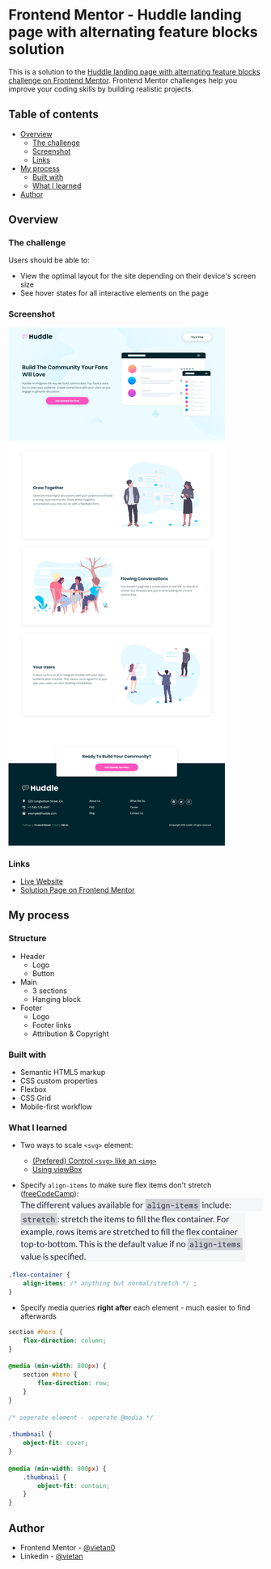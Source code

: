 # Frontend Mentor - Huddle landing page with alternating feature blocks solution

This is a solution to the [Huddle landing page with alternating feature blocks challenge on Frontend Mentor](https://www.frontendmentor.io/challenges/huddle-landing-page-with-alternating-feature-blocks-5ca5f5981e82137ec91a5100). Frontend Mentor challenges help you improve your coding skills by building realistic projects.

## Table of contents

-   [Overview](#overview)
    -   [The challenge](#the-challenge)
    -   [Screenshot](#screenshot)
    -   [Links](#links)
-   [My process](#my-process)
    -   [Built with](#built-with)
    -   [What I learned](#what-i-learned)
-   [Author](#author)

## Overview

### The challenge

Users should be able to:

-   View the optimal layout for the site depending on their device's screen size
-   See hover states for all interactive elements on the page

### Screenshot

![](./screenshot.jpg)

### Links

- [Live Website](https://vietan0.github.io/FM-huddle-landing-page-with-alternating-feature-blocks/)
- [Solution Page on Frontend Mentor](https://www.frontendmentor.io/solutions/huddle-landing-page-with-alternating-feature-blocks-2SyUG3Qvy)

## My process

### Structure

-   Header
    -   Logo
    -   Button
-   Main
    -   3 sections
    -   Hanging block
-   Footer
    -   Logo
    -   Footer links
    -   Attribution & Copyright

### Built with

-   Semantic HTML5 markup
-   CSS custom properties
-   Flexbox
-   CSS Grid
-   Mobile-first workflow

### What I learned

-   Two ways to scale `<svg>` element:

    -   [(Prefered) Control `<svg>` like an `<img>`](https://stackoverflow.com/a/66051530/17673377)
    -   [Using viewBox](https://www.youtube.com/watch?v=TBYJ2V1jAlA)

-   Specify `align-items` to make sure flex items don't stretch ([freeCodeCamp](https://www.freecodecamp.org/learn/responsive-web-design/css-flexbox/align-elements-using-the-align-items-property)):
    ![](./align-items.jpg)
    ![](./align-items-normal.jpg)

```css
.flex-container {
	align-items: /* anything but normal/stretch */ ;
}
```

-   Specify media queries **right after** each element - much easier to find afterwards

```css
section #hero {
	flex-direction: column;
}

@media (min-width: 800px) {
	section #hero {
		flex-direction: row;
	}
}

/* seperate element - seperate @media */

.thumbnail {
	object-fit: cover;
}

@media (min-width: 800px) {
	.thumbnail {
		object-fit: contain;
	}
}
```

## Author

-   Frontend Mentor - [@vietan0](https://www.frontendmentor.io/profile/vietan0)
-   Linkedin - [@vietan](https://www.linkedin.com/in/vietan/)
